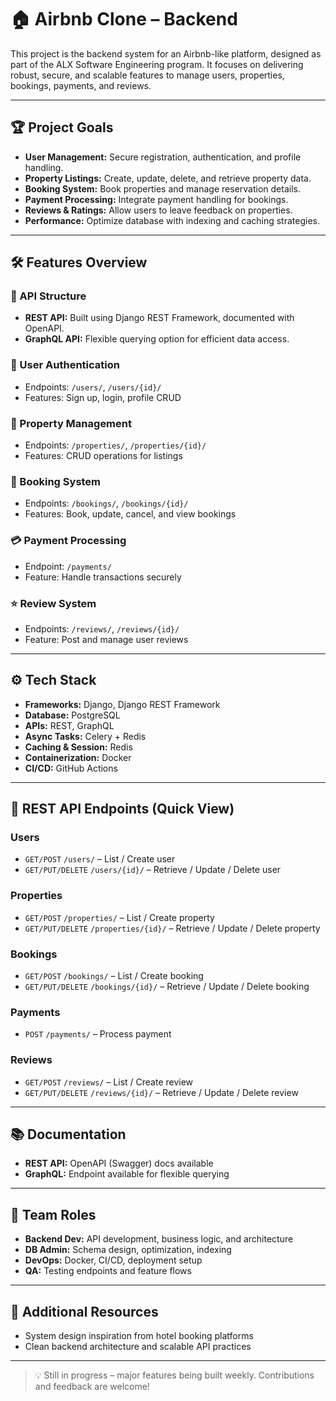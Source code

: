# 🏠 Airbnb Clone – Backend

This project is the backend system for an Airbnb-like platform, designed as part of the ALX Software Engineering program.
It focuses on delivering robust, secure, and scalable features to manage users, properties, bookings, payments, and reviews.

---

## 🏆 Project Goals

- **User Management:** Secure registration, authentication, and profile handling.
- **Property Listings:** Create, update, delete, and retrieve property data.
- **Booking System:** Book properties and manage reservation details.
- **Payment Processing:** Integrate payment handling for bookings.
- **Reviews & Ratings:** Allow users to leave feedback on properties.
- **Performance:** Optimize database with indexing and caching strategies.

---

## 🛠️ Features Overview

### 🔗 API Structure
- **REST API:** Built using Django REST Framework, documented with OpenAPI.
- **GraphQL API:** Flexible querying option for efficient data access.

### 👤 User Authentication
- Endpoints: `/users/`, `/users/{id}/`
- Features: Sign up, login, profile CRUD

### 🏡 Property Management
- Endpoints: `/properties/`, `/properties/{id}/`
- Features: CRUD operations for listings

### 📆 Booking System
- Endpoints: `/bookings/`, `/bookings/{id}/`
- Features: Book, update, cancel, and view bookings

### 💳 Payment Processing
- Endpoint: `/payments/`
- Feature: Handle transactions securely

### ⭐ Review System
- Endpoints: `/reviews/`, `/reviews/{id}/`
- Feature: Post and manage user reviews

---

## ⚙️ Tech Stack

- **Frameworks:** Django, Django REST Framework
- **Database:** PostgreSQL
- **APIs:** REST, GraphQL
- **Async Tasks:** Celery + Redis
- **Caching & Session:** Redis
- **Containerization:** Docker
- **CI/CD:** GitHub Actions

---

## 📌 REST API Endpoints (Quick View)

### Users
- `GET/POST` `/users/` – List / Create user  
- `GET/PUT/DELETE` `/users/{id}/` – Retrieve / Update / Delete user

### Properties
- `GET/POST` `/properties/` – List / Create property  
- `GET/PUT/DELETE` `/properties/{id}/` – Retrieve / Update / Delete property

### Bookings
- `GET/POST` `/bookings/` – List / Create booking  
- `GET/PUT/DELETE` `/bookings/{id}/` – Retrieve / Update / Delete booking

### Payments
- `POST` `/payments/` – Process payment

### Reviews
- `GET/POST` `/reviews/` – List / Create review  
- `GET/PUT/DELETE` `/reviews/{id}/` – Retrieve / Update / Delete review

---

## 📚 Documentation

- **REST API:** OpenAPI (Swagger) docs available  
- **GraphQL:** Endpoint available for flexible querying

---

## 👥 Team Roles

- **Backend Dev:** API development, business logic, and architecture
- **DB Admin:** Schema design, optimization, indexing
- **DevOps:** Docker, CI/CD, deployment setup
- **QA:** Testing endpoints and feature flows

---

## 📎 Additional Resources

- System design inspiration from hotel booking platforms  
- Clean backend architecture and scalable API practices

---

> 💡 Still in progress – major features being built weekly. Contributions and feedback are welcome!

